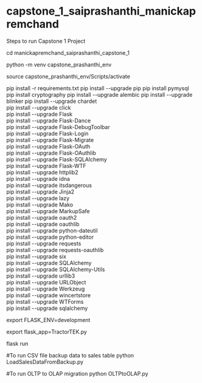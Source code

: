 # capstone_1_saiprashanthi_manickapremchand
Steps to run Capstone 1 Project

cd manickapremchand_saiprashanthi_capstone_1

python -m venv capstone_prashanthi_env

source capstone_prashanthi_env/Scripts/activate

pip install -r requirements.txt
pip install --upgrade pip
pip install pymysql 
pip install cryptography
pip install --upgrade alembic
pip install --upgrade blinker
pip install --upgrade chardet                                     
pip install --upgrade click                                       
pip install --upgrade Flask                                       
pip install --upgrade Flask-Dance                                 
pip install --upgrade Flask-DebugToolbar                          
pip install --upgrade Flask-Login                                 
pip install --upgrade Flask-Migrate                               
pip install --upgrade Flask-OAuth                                 
pip install --upgrade Flask-OAuthlib                              
pip install --upgrade Flask-SQLAlchemy                            
pip install --upgrade Flask-WTF                                   
pip install --upgrade httplib2                                    
pip install --upgrade idna                                        
pip install --upgrade itsdangerous                                
pip install --upgrade Jinja2                                      
pip install --upgrade lazy                                        
pip install --upgrade Mako                                        
pip install --upgrade MarkupSafe                                  
pip install --upgrade oauth2                                      
pip install --upgrade oauthlib                                    
pip install --upgrade python-dateutil                             
pip install --upgrade python-editor                               
pip install --upgrade requests                                    
pip install --upgrade requests-oauthlib                           
pip install --upgrade six                                        
pip install --upgrade SQLAlchemy                                  
pip install --upgrade SQLAlchemy-Utils                            
pip install --upgrade urllib3                                     
pip install --upgrade URLObject                                   
pip install --upgrade Werkzeug                                    
pip install --upgrade wincertstore                                
pip install --upgrade WTForms  
pip install --upgrade sqlalchemy                                   

export FLASK_ENV=development

export flask_app=TractorTEK.py

flask run

#To run CSV file backup data to sales table
python LoadSalesDataFromBackup.py

#To run OLTP to OLAP migration
python OLTPtoOLAP.py